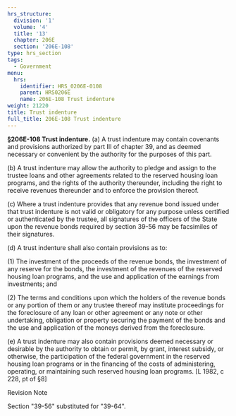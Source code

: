 ```yaml
---
hrs_structure:
  division: '1'
  volume: '4'
  title: '13'
  chapter: 206E
  section: '206E-108'
type: hrs_section
tags:
  - Government
menu:
  hrs:
    identifier: HRS_0206E-0108
    parent: HRS0206E
    name: 206E-108 Trust indenture
weight: 21220
title: Trust indenture
full_title: 206E-108 Trust indenture
---
```

**§206E-108 Trust indenture.** (a) A trust indenture may contain covenants and provisions authorized by part III of chapter 39, and as deemed necessary or convenient by the authority for the purposes of this part.

(b) A trust indenture may allow the authority to pledge and assign to the trustee loans and other agreements related to the reserved housing loan programs, and the rights of the authority thereunder, including the right to receive revenues thereunder and to enforce the provision thereof.

(c) Where a trust indenture provides that any revenue bond issued under that trust indenture is not valid or obligatory for any purpose unless certified or authenticated by the trustee, all signatures of the officers of the State upon the revenue bonds required by section 39-56 may be facsimiles of their signatures.

(d) A trust indenture shall also contain provisions as to:

(1) The investment of the proceeds of the revenue bonds, the investment of any reserve for the bonds, the investment of the revenues of the reserved housing loan programs, and the use and application of the earnings from investments; and

(2) The terms and conditions upon which the holders of the revenue bonds or any portion of them or any trustee thereof may institute proceedings for the foreclosure of any loan or other agreement or any note or other undertaking, obligation or property securing the payment of the bonds and the use and application of the moneys derived from the foreclosure.

(e) A trust indenture may also contain provisions deemed necessary or desirable by the authority to obtain or permit, by grant, interest subsidy, or otherwise, the participation of the federal government in the reserved housing loan programs or in the financing of the costs of administering, operating, or maintaining such reserved housing loan programs. [L 1982, c 228, pt of §8]

Revision Note

Section "39-56" substituted for "39-64".